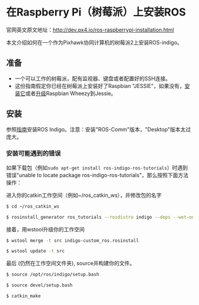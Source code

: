 # 在Raspberry Pi（树莓派）上安装ROS

官网英文原文地址：http://dev.px4.io/ros-raspberrypi-installation.html

本文介绍如何在一个作为Pixhawk协同计算机的树莓派2上安装ROS-indigo。

## 准备

- 一个可以工作的树莓派，配有监视器、键盘或者配置好的SSH连接。
- 这份指南假定你已经在树莓派上安装好了Raspbian "JESSIE"，如果没有，[安装它](https://www.raspberrypi.org/downloads/raspbian/)或者[升级](http://raspberrypi.stackexchange.com/questions/27858/upgrade-to-raspbian-jessie)Raspbian Wheezy到Jessie。

## 安装

参照[指南](http://wiki.ros.org/ROSberryPi/Installing%20ROS%20Indigo%20on%20Raspberry%20Pi)安装ROS Indigo。注意：安装"ROS-Comm"版本，"Desktop"版本太过庞大。

### 安装可能遇到的错误

如果下载包（例如`sudo apt-get install ros-indigo-ros-tutorials`）时遇到错误"unable to locate package ros-indigo-ros-tutorials"，那么按照下面方法操作：

进入你的catkin工作空间（例如~/ros_catkin_ws），并修改包的名字

```sh
$ cd ~/ros_catkin_ws

$ rosinstall_generator ros_tutorials --rosdistro indigo --deps --wet-only --exclude roslisp --tar > indigo-custom_ros.rosinstall
```

接着，用wstool升级你的工作空间

```sh
$ wstool merge -t src indigo-custom_ros.rosinstall

$ wstool update -t src
```

最后 (仍然在工作空间文件夹), source并构建你的文件。

```sh
$ source /opt/ros/indigo/setup.bash

$ source devel/setup.bash

$ catkin_make
```
